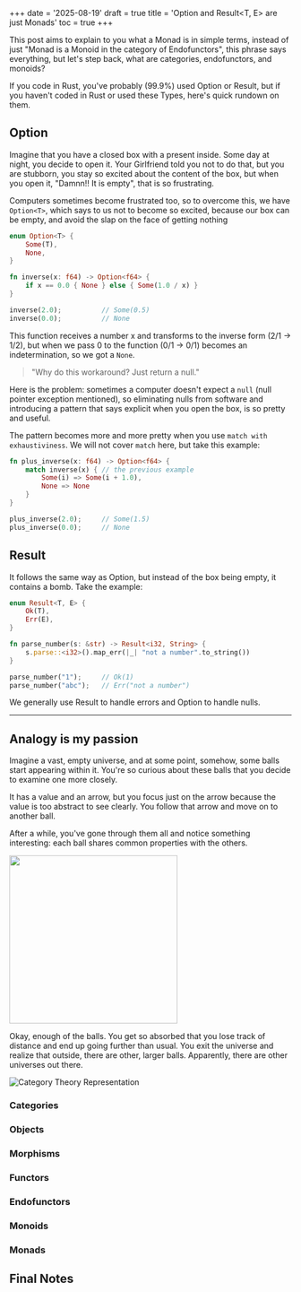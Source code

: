 +++
date = '2025-08-19'
draft = true
title = 'Option<T> and Result<T, E> are just Monads'
toc = true
+++

This post aims to explain to you what a Monad is in simple terms, instead of just "Monad is a Monoid in the category of Endofunctors", this phrase says everything, but let's step back, what are categories, endofunctors, and monoids? 

If you code in Rust, you've probably (99.9%) used Option or Result, but if you haven't coded in Rust or used these Types, here's quick rundown on them.

## Option

Imagine that you have a closed box with a present inside. Some day at night, you decide to open it. Your Girlfriend told you not to do that, but you are stubborn, you stay so excited about the content of the box, but when you open it, "Damnn!! It is empty", that is so frustrating.

Computers sometimes become frustrated too, so to overcome this, we have `Option<T>`, which says to us not to become so excited, because our box can be empty, and avoid the slap on the face of getting nothing

```rust
enum Option<T> {
    Some(T),
    None,
}

fn inverse(x: f64) -> Option<f64> {
    if x == 0.0 { None } else { Some(1.0 / x) }
}

inverse(2.0);          // Some(0.5)
inverse(0.0);          // None
```

This function receives a number x and transforms to the inverse form (2/1 → 1/2), but when we pass 0 to the function (0/1 → 0/1) becomes an indetermination, so we got a `None`.

> "Why do this workaround? Just return a null."

Here is the problem: sometimes a computer doesn't expect a `null` (null pointer exception mentioned), so eliminating nulls from software and introducing a pattern that says explicit when you open the box, is so pretty and useful.

The pattern becomes more and more pretty when you use `match with exhaustiviness`. We will not cover `match` here, but take this example:

```rust
fn plus_inverse(x: f64) -> Option<f64> {
    match inverse(x) { // the previous example
        Some(i) => Some(i + 1.0),
        None => None
    }
}

plus_inverse(2.0);     // Some(1.5)
plus_inverse(0.0);     // None
```

## Result

It follows the same way as Option, but instead of the box being empty, it contains a bomb. Take the example:

```rust
enum Result<T, E> {
    Ok(T),
    Err(E),
}

fn parse_number(s: &str) -> Result<i32, String> {
    s.parse::<i32>().map_err(|_| "not a number".to_string())
}

parse_number("1");     // Ok(1)
parse_number("abc");   // Err("not a number")
```

We generally use Result to handle errors and Option to handle nulls.

---

## Analogy is my passion

Imagine a vast, empty universe, and at some point, somehow, some balls start appearing within it. You're so curious about these balls that you decide to examine one more closely. 

It has a value and an arrow, but you focus just on the arrow because the value is too abstract to see clearly. You follow that arrow and move on to another ball. 

After a while, you've gone through them all and notice something interesting: each ball shares common properties with the others.

<img width=300 src="/images/option-and-result-are-just-monads/category.png"/>

Okay, enough of the balls. You get so absorbed that you lose track of distance and end up going further than usual. You exit the universe and realize that outside, there are other, larger balls. Apparently, there are other universes out there.

![Category Theory Representation](/images/option-and-result-are-just-monads/universe.png)

### Categories

### Objects

### Morphisms

### Functors

### Endofunctors

### Monoids

### Monads

## Final Notes
